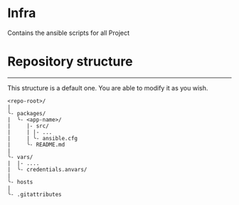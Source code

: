 # Infra
Contains the ansible scripts for all Project

# Repository structure
--------------------

This structure is a default one. You are able to modify it as you wish.

```
<repo-root>/
|
╰- packages/
|  ╰- <app-name>/
|     |- src/
|     | |- ...
|     | ╰- ansible.cfg
|     ╰- README.md
|
╰- vars/
|  |- ....
|  ╰- credentials.anvars/
|
╰- hosts
|
╰- .gitattributes
```
